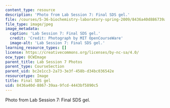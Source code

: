 ```yaml
---
content_type: resource
description: 'Photo from Lab Session 7: Final SDS gel.'
file: /courses/5-36-biochemistry-laboratory-spring-2009/8436a40d886739aa9fcd4443bf5890c5_Lab7_6.jpg
file_type: image/jpeg
image_metadata:
  caption: 'Lab Session 7: Final SDS gel.'
  credit: 'Credit: Photograph by MIT OpenCourseWare'
  image-alt: 'Lab Session 7: Final SDS gel.'
learning_resource_types: []
license: https://creativecommons.org/licenses/by-nc-sa/4.0/
ocw_type: OCWImage
parent_title: Lab Session 7 Photos
parent_type: CourseSection
parent_uid: bc2e1cc3-2a73-3e3f-458b-d34bc036542e
resourcetype: Image
title: Final SDS gel
uid: 8436a40d-8867-39aa-9fcd-4443bf5890c5
---
```

Photo from Lab Session 7: Final SDS gel.